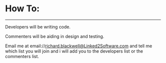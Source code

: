 # How To: #

---

Developers will be writing code.

Commenters will be aiding in design and testing.

Email me at email://richard.blackwell@Linked2Software.com and tell me which list you will join and i will add you to the developers list or the commenters list.